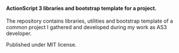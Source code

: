 #### ActionScript 3 libraries and bootstrap template for a project.
The repository contains libraries, utilities and bootstrap template of a common project I gathered and developed during my work as AS3 developer. 

Published under MIT license.
